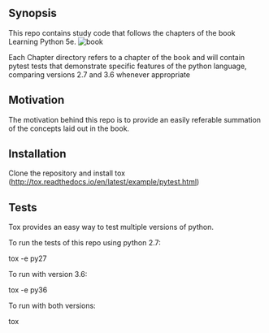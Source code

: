 ## Synopsis

This repo contains study code that follows the chapters of the book Learning Python 5e.
![book](http://t1.gstatic.com/images?q=tbn:ANd9GcSY2c3h3wIKeR3oqOcvi1qX8BPdRqNrK3o9szUHcre1UyOtFEFP)

Each Chapter directory refers to a chapter of the book and will contain pytest tests that demonstrate specific features of the python language, comparing versions 2.7 and 3.6 whenever appropriate

## Motivation

The motivation behind this repo is to provide an easily referable summation of the concepts laid out in the book.

## Installation

Clone the repository and install tox (http://tox.readthedocs.io/en/latest/example/pytest.html)

## Tests

Tox provides an easy way to test multiple versions of python.

To run the tests of this repo using python 2.7:

tox -e py27

To run with version 3.6:

tox -e py36

To run with both versions:

tox
